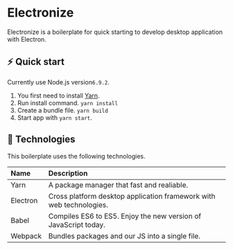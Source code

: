 # Electronize
Electronize is a boilerplate for quick starting to develop desktop application with Electron.

## :zap: Quick start
Currently use Node.js version`6.9.2`.

1. You first need to install [Yarn](https://yarnpkg.com/).
2. Run install command. `yarn install`
3. Create a bundle file. `yarn build`
4. Start app with `yarn start`.

## :gift: Technologies
This boilerplate uses the following technologies.

| Name         | Description                                                         |
|:-------------|:--------------------------------------------------------------------|
| Yarn         | A package manager that fast and realiable.                          |
| Electron     | Cross platform desktop application framework with web technologies. |
| Babel        | Compiles ES6 to ES5. Enjoy the new version of JavaScript today.     |
| Webpack      | Bundles packages and our JS into a single file.                     |
